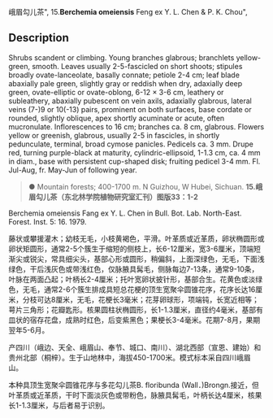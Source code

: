 峨眉勾儿茶",
15.**Berchemia omeiensis** Feng ex Y. L. Chen & P. K. Chou",

## Description
Shrubs scandent or climbing. Young branches glabrous; branchlets yellow-green, smooth. Leaves usually 2-5-fascicled on short shoots; stipules broadly ovate-lanceolate, basally connate; petiole 2-4 cm; leaf blade abaxially pale green, slightly gray or reddish when dry, adaxially deep green, ovate-elliptic or ovate-oblong, 6-12 × 3-6 cm, leathery or subleathery, abaxially pubescent on vein axils, adaxially glabrous, lateral veins (7-)9 or 10(-13) pairs, prominent on both surfaces, base cordate or rounded, slightly oblique, apex shortly acuminate or acute, often mucronulate. Inflorescences to 16 cm; branches ca. 8 cm, glabrous. Flowers yellow or greenish, glabrous, usually 2-5 in fascicles, in shortly pedunculate, terminal, broad cymose panicles. Pedicels ca. 3 mm. Drupe red, turning purple-black at maturity, cylindric-ellipsoid, 1-1.3 cm, ca. 4 mm in diam., base with persistent cup-shaped disk; fruiting pedicel 3-4 mm. Fl. Jul-Aug, fr. May-Jun of following year.

> ●  Mountain forests; 400-1700 m. N Guizhou, W Hubei, Sichuan.
**15.峨眉勾儿茶（东北林学院植物研究室汇刊）图版33：1-2**

Berchemia omeiensis Fang ex Y. L. Chen in Bull. Bot. Lab. North-East. Forest. Inst. 5: 16. 1979.

藤状或攀援灌木；幼枝无毛，小枝黄褐色，平滑。叶革质或近革质，卵状椭圆形或卵状矩圆形，通常2-5个簇生于缩短的侧枝上，长6-12厘米，宽3-6厘米，顶端短渐尖或锐尖，常具细尖头，基部心形或圆形，稍偏斜，上面深绿色，无毛，下面浅绿色，干后浅灰色或带浅红色，仅脉腋具髯毛，侧脉每边7-13条，通常9-10条，叶脉在两面凸起；叶柄长2-4厘米；托叶宽卵状披针形，基部合生。花黄色或淡绿色，无毛，通常2-6个簇生排成具短总花梗的顶生宽聚伞圆锥花序，花序长达16厘米，分枝可达8厘米，无毛，花梗长3毫米；花芽卵球形，项端钝，长宽近相等；萼片三角形；花瓣匙形。核果圆柱状椭圆形，长1-1.3厘米，直径约4毫米，基部有皿状的宿存花盘，成熟时红色，后变紫黑色；果梗长3-4毫米。花期7-8月，果期翌年5-6月。

产四川（峨边、天全、峨眉山、奉节、城口、南川）、湖北西部（宣恩、建始）和贵州北部（桐梓）。生于山地林中，海拔450-1700米。模式标本采自四川峨眉山。

本种具顶生宽聚伞圆锥花序与多花勾儿茶B. floribunda (Wall．)Brongn.接近，但叶革质或近革质，干时下面淡灰色或带粉色，脉腋具髯毛，叶柄长达4厘米，核果长1-1.3厘米，与后者易于识别。

